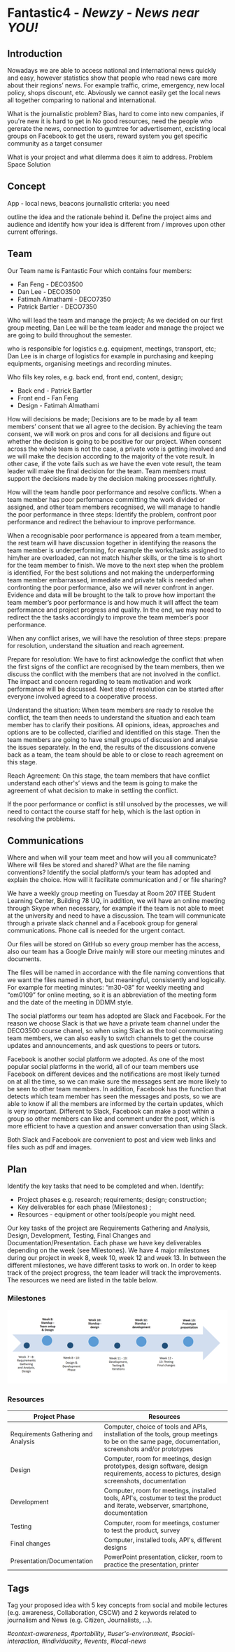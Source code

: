 ﻿# Fantastic4 - *Newzy - News near YOU!*

## Introduction
Nowadays we are able to access national and international news quickly and easy, however statistics show that people who read news 
care more about their regions’ news. For example traffic, crime, emergency, new local policy, shops discount, etc. Abviously we cannot easily get the
local news all together comparing to national and international.

What is the journalistic problem? 
Bias, hard to come into new companies, if you're new it is hard to get in
No good resources, need the people who gererate the news, connection to gumtree for advertisement, excisting local groups on Facebook to get the users,
reward system you get
specific community as a target consumer


What is your project and what dilemma does it aim to address.
Problem Space
Solution

## Concept
App - local news, beacons
journalistic criteria: you need 

outline the idea and the rationale behind it. Define the project aims and audience and
identify how your idea is different from / improves upon other current offerings.

## Team

Our Team name is Fantastic Four which contains four members:
* Fan Feng - DECO3500 
* Dan Lee - DECO3500
* Fatimah Almathami - DECO7350
* Patrick Bartler - DECO7350

Who will lead the team and manage the project;
As we decided on our first group meeting, Dan Lee will be the team leader and manage the project we are going to build throughout the semester. 

who is responsible for logistics e.g. equipment, meetings, transport, etc;
Dan Lee is in charge of logistics for example in purchasing and keeping equipments, organising meetings and recording minutes.

Who fills key roles, e.g. back end, front end, content, design;
* Back end - Patrick Bartler 
* Front end - Fan Feng
* Design - Fatimah Almathami 

How will decisions be made;
Decisions are to be made by all team members’ consent that we all agree to the decision. By achieving the team consent, we will work on pros and cons for all decisions and figure out  whether the decision is going to be positive for our project.  When consent across the whole team is not the case, a private vote is getting involved and we will make the decision according to the majority of the vote result.  In other case, if the vote fails such as we have the even vote result, the team leader will make the final decision for the team.  Team members must support the decisions made by the decision making processes rightfully.  

How will the team handle poor performance and resolve conflicts.
When a team member has poor performance committing the work divided or assigned, and other team members recognised,  we will manage to handle the poor performance in three steps: Identify the problem, confront poor performance and redirect the behaviour to improve performance.  

When a recognisable poor performance is appeared from a team member, the rest team will have discussion together in identifying the reasons the team member is underperforming, for example the works/tasks assigned to him/her are overloaded, can not match his/her skills, or the time is to short for the team member to finish.  We move to the next step when the problem is identified,  For the best solutions and not making the underperforming team member embarrassed,  immediate and private talk is needed when confronting the poor performance, also we will never confront in anger.  Evidence and data will be brought to the talk to prove how important the team member’s poor performance is and how much it will affect the team performance and project progress and quality.  In the end, we may need to redirect the the tasks accordingly to improve the team member’s poor performance.


When any conflict arises, we will have the resolution of three steps: prepare for resolution, understand the situation and reach agreement.  

Prepare for resolution: We have to first acknowledge the conflict that when the first signs of the conflict are recognised by the team members, then we discuss the conflict with the members that are not involved in the conflict.  The impact and concern regarding to team motivation and work performance will be discussed.  Next step of resolution can be started after everyone involved agreed to a cooperative process.

Understand the situation: When team members are ready to resolve the conflict, the team then needs to understand the situation and each team member has to clarify their positions.  All opinions, ideas, approaches and options are to be collected, clarified and identified on this stage.  Then the team members are going to have small groups of discussion and analyse the issues separately.  In the end, the results of the discussions convene back as a team,  the team should be able to or close to reach agreement on this stage.

Reach Agreement:  On this stage, the team members that have conflict understand each other's’ views and the team is going to make the agreement of what decision to make in settling the conflict.

If the poor performance or conflict is still unsolved by the processes, we will need to contact the course staff for help, which is the last option in resolving the problems. 


## Communications

Where and when will your team meet and how will you all communicate?
Where will files be stored and shared? What are the file naming conventions?
Identify the social platform/s your team has adopted and explain the choice. How will it facilitate
communication and / or file sharing?

We have a weekly group meeting on Tuesday at Room 207 ITEE Student Learning Center, Building 78 UQ, in addition, we will have an online meeting through Skype when necessary, for example if the team is not able to meet at the university and need to have a discussion. The team will communicate through a private slack channel and a Facebook group for general communications.  Phone call is needed for the urgent contact. 

Our files will be stored on GitHub so every group member has the access, also our team has a Google Drive mainly will store our meeting minutes and documents.  

The files will be named in accordance with the file naming conventions that we want the files named in short, but meaningful, consistently and logically.  For example for meeting minutes: “m30-08” for weekly meeting and “om0109” for online meeting, so it is an abbreviation of the meeting form and the date of the meeting in DDMM style.

The social platforms our team has adopted are Slack and Facebook. For the reason we choose Slack is that we have a private team channel under the DECO3500 course chanel, so when using Slack as the tool communicating team members, we can also easily to switch channels to get the course updates and announcements, and ask questions to peers or tutors.   

Facebook is another social platform we adopted. As one of the most popular social platforms in the world, all of our team members use Facebook on different devices and the notifications are most likely turned on at all the time, so we can make sure the messages sent are more likely to be seen to other team members.  In addition, Facebook has the function that detects which team member has seen the messages and posts, so we are able to know if all the members are informed by the certain updates, which is very important.  Different to Slack, Facebook can make a post within a group so other members can like and comment under the post, which is more efficient to have a question and answer conversation than using Slack.     

Both Slack and Facebook are convenient to post and view web links and files such as pdf and images.  

## Plan
Identify the key tasks that need to be completed and when. Identify:
- Project phases e.g. research; requirements; design; construction;
- Key deliverables for each phase (Milestones) ;
- Resources - equipment or other tools/people you might need.

Our key tasks of the project are Requirements Gathering and Analysis, Design, Development, Testing, Final Changes and Documentation/Presentation.
Each phase we have key deliverables depending on the week (see Milestones). We have 4 major milestones during our project in week 8, week 10, week 12 and week 13. In between the different milestones, we have different tasks to work on. 
In order to keep track of the project progress, the team leader will track the improvements. The resources we need are listed in the table below.

### Milestones

<p align="center">
    <img src="art/milestones1.png" alt="Newzy Milestones"/>
</p>

### Resources

Project Phase  | Resources
------------- | -------------
Requirements Gathering and Analysis  | Computer, choice of tools and APIs, installation of the tools, group meetings to be on the same page, documentation, screenshots and/or prototypes
Design 	      | Computer, room for meetings, design prototypes, design software, design requirements, access to pictures, design screenshots, documentation
Development   | Computer, room for meetings, installed tools, API's, costumer to test the product and iterate, webserver, smartphone, documentation 
Testing	      | Computer, room for meetings, costumer to test the product, survey
Final changes | Computer, installed tools, API's, different designs
Presentation/Documentation | PowerPoint presentation, clicker, room to practice the presentation, printer

## Tags
Tag your proposed idea with 5 key concepts from social and mobile lectures (e.g.
awareness, Collaboration, CSCW) and 2 keywords related to journalism and News (e.g. Citizen, Journalists, ...).

*#context-awareness*, *#portability*, *#user's-environment*, *#social-interaction*, *#individuality*, *#events*, *#local-news*
